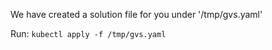 We have created a solution file for you under '/tmp/gvs.yaml'

Run: `kubectl apply -f /tmp/gvs.yaml`
